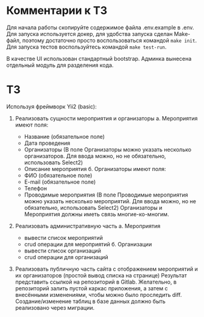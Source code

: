 # Комментарии к ТЗ
Для начала работы скопируйте содержимое файла .env.example в .env.
Для запуска используется докер, для удобства запуска сделан Make-файл, поэтому достаточно просто воспользоваться командой 
   `make init`. Для запуска тестов воспользуйтесь командой `make test-run`.

В качестве UI использован стандартный bootstrap. Админка вынесена отдельный модуль для разделения кода.
# ТЗ
Используя фреймворк Yii2 (basic):
1. Реализовать сущности мероприятия и организаторы
  a. Мероприятия имеют поля:
    - Название (обязательное поле)
    - Дата проведения
    - Организаторы (В поле Организаторы можно указать несколько организаторов. Для ввода можно, но не обязательно, использовать Select2)
    - Описание мероприятия
  б. Организаторы имеют поля:
    - ФИО (обязательное поле)
    - E-mail (обязательное поле)
    - Телефон
    - Проводимые мероприятия (В поле Проводимые мероприятия можно указать несколько мероприятий. Для ввода можно, но не обязательно, использовать Select2)
   Организаторы и Мероприятия должны иметь связь многие-ко-многим.
2. Реализовать административную часть
  a. Мероприятия
    - вывести список мероприятий
    - crud операции для мероприятий
  б. Организации
    - вывести список организаций
    - crud операции для организаций

3. Реализовать публичную часть сайта с отображением мероприятий и их организаторов (простой вывод списка на странице)
                                                                                                                                                                                          Результат представить ссылкой на репозиторий в Gitlab.
                                                                                                                                                                                    Желательно, в репозиторий залить пустой каркас приложения, а затем с внесёнными изменениями, чтобы можно было проследить diff.
                                                                                                                                                                                          Создание/изменение таблиц в базе данных должно быть реализовано через миграции.